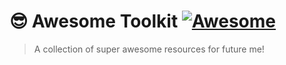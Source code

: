 # 😎 Awesome Toolkit [![Awesome](https://awesome.re/badge.svg)](https://awesome.re)
> A collection of super awesome resources for future me!
